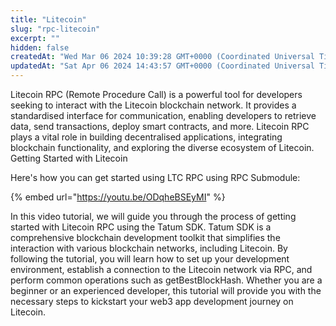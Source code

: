 ```yaml
---
title: "Litecoin"
slug: "rpc-litecoin"
excerpt: ""
hidden: false
createdAt: "Wed Mar 06 2024 10:39:28 GMT+0000 (Coordinated Universal Time)"
updatedAt: "Sat Apr 06 2024 14:43:57 GMT+0000 (Coordinated Universal Time)"
---
```


Litecoin RPC (Remote Procedure Call) is a powerful tool for developers seeking to interact with the Litecoin blockchain network. It provides a standardised interface for communication, enabling developers to retrieve data, send transactions, deploy smart contracts, and more. Litecoin RPC plays a vital role in building decentralised applications, integrating blockchain functionality, and exploring the diverse ecosystem of Litecoin. Getting Started with Litecoin&#x20;

Here's how you can get started using LTC RPC using RPC Submodule:

{% embed url="https://youtu.be/ODqheBSEyMI" %}

In this video tutorial, we will guide you through the process of getting started with Litecoin RPC using the Tatum SDK. Tatum SDK is a comprehensive blockchain development toolkit that simplifies the interaction with various blockchain networks, including Litecoin. By following the tutorial, you will learn how to set up your development environment, establish a connection to the Litecoin network via RPC, and perform common operations such as getBestBlockHash. Whether you are a beginner or an experienced developer, this tutorial will provide you with the necessary steps to kickstart your web3 app development journey on Litecoin.
